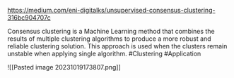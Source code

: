 https://medium.com/eni-digitalks/unsupervised-consensus-clustering-316bc904707c

Consensus clustering is a Machine Learning method that combines the results of multiple clustering algorithms to produce a more robust and reliable clustering solution. This approach is used when the clusters remain unstable when applying single algorithm.
#Clustering #Application 

![[Pasted image 20231019173807.png]]